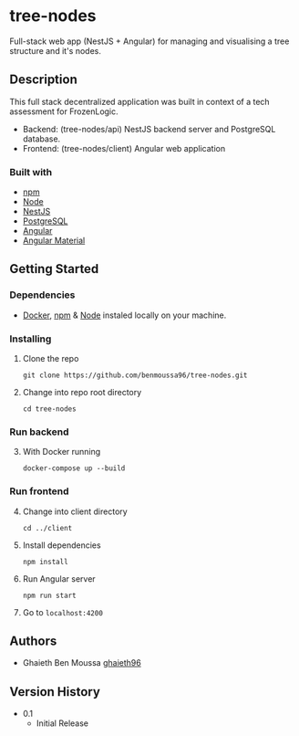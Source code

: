 # tree-nodes
Full-stack web app (NestJS + Angular) for managing and visualising a tree structure and it's nodes.

## Description

This full stack decentralized application was built in context of a tech assessment for FrozenLogic.
* Backend: (tree-nodes/api)
    NestJS backend server and PostgreSQL database.
* Frontend: (tree-nodes/client)
    Angular web application

### Built with

* [npm](https://www.npmjs.com)
* [Node](https://nodejs.org/en/)
* [NestJS](https://nestjs.com)
* [PostgreSQL](https://www.postgresql.org)
* [Angular](https://angular.io)
* [Angular Material](https://material.angular.io)

## Getting Started

### Dependencies

* [Docker](https://www.docker.com), [npm](https://www.npmjs.com) & [Node](https://nodejs.org/en/) instaled locally on your machine.

### Installing

1. Clone the repo

   ```
   git clone https://github.com/benmoussa96/tree-nodes.git
   ```
2. Change into repo root directory

    ```
    cd tree-nodes
    ```

### Run backend

3. With Docker running

    ```
    docker-compose up --build
    ```

### Run frontend

4. Change into client directory

    ```
    cd ../client
    ```
5. Install dependencies

    ```
    npm install
    ``` 
6. Run Angular server

    ```
    npm run start
    ``` 
10. Go to `localhost:4200`

## Authors

* Ghaieth Ben Moussa
    [ghaieth96](https://github.com/benmoussa96)

## Version History

* 0.1
    * Initial Release